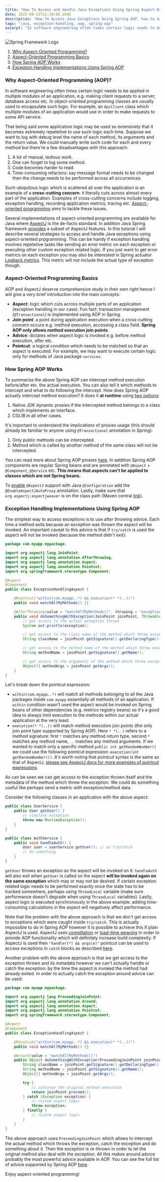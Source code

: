 ```yaml
---
title: "How To Access and Handle Java Exceptions Using Spring Aspect-Oriented Programming"
date: 2022-08-13T21:19:03.284Z
description: "How To Access Java Exceptions Using Spring AOP, how to handle Java Exceptions, how to catch Java Exceptions, how to centrally access Java exceptions, how to execute custom logic on each Java exception"
tags: "java, exception-handling, aop, spring-aop"
excerpt: "In software engineering often times certain logic needs to be applied in multiple modules of an application..."
---
```

![Spring Framework Logo](./spring-logo.svg)

1. [Why Aspect-Oriented Programming?](#motivation)
2. [Aspect-Oriented Programming Basics](#aop-basics)
3. [How Spring AOP Works](#how-it-works)
4. [Exception Handling Implementations Using Spring AOP](#implementations)

<h3 name="motivation">Why Aspect-Oriented Programming (AOP)?</h3> 

In software engineering often times certain logic needs to be applied in multiple modules of an application, e.g. making client requests to a server, database access etc. In object-oriented programming classes are usually used to encapsulate such logic. For example, an `ApiClient` class which multiple modules of an application would use in order to make requests to some API service.

That being said some application logic may be used so extensively that it becomes extremely repetetive to use such logic each time. Suppose we want to log with debug level the name of each method, its arguments and the return value. We could manually write such code for each and every method but there're a few disadvantages with this approach:

1. A lot of manual, tedious work.
2. One can forget to log some method.
3. Code becomes harder to read.
4. Time-consuming refactors: say message format needs to be changed then the change needs to be performed across all occurrences.

Such ubiquitous logic which is scattered all over the application is an example of a **cross-cutting concern**: it literally cuts across almost every part of the application. Examples of cross-cutting concerns include logging, exception handling, recording application metrics, tracing etc. [Aspect-oriented programming](https://en.wikipedia.org/wiki/Aspect-oriented_programming) aims to tackle these issues.

Several implementations of aspect-oriented programming are available for Java where [AspectJ](https://www.eclipse.org/aspectj/) is the de-facto standard. In addition Java Spring framework [provides](https://docs.spring.io/spring-framework/docs/current/reference/html/core.html#aop) a subset of AspectJ features. In this tutorial I will describe several strategies to access and handle Java exceptions using aspect-oriented prpgramming. This can be handy if exception handling involves repetetive tasks like sending an error metric on each exception or executing other custom exception related logic. If you just want to get error metrics on each exception you may also be interested in Spring actuator [Logback metrics](https://docs.spring.io/spring-boot/docs/2.0.x/reference/html/production-ready-metrics.html#production-ready-metrics-meter). This metric will not include the actual type of exception though.

<h3 name="aop-basics">Aspect-Oriented Programming Basics</h3>

AOP and AspectJ deserve comprehensive study in their own right hence I will give a very brief introduction into the main concepts:

- **Aspect**: logic which cuts across multiple parts of an application (exception handling in our case). Fun fact: transaction management (`@Transactional`) is implemented using AOP in Spring.
- **Join point**: a point during application execution when a cross-cutting concern occurs e.g. method execution, accessing a class field. **Spring AOP only allows method execution join points**.
- **Advice**: dictates when aspect logic is invoked e.g. before method execution, after etc.
- **Pointcut**: a logical condition which needs to be matched so that an aspect is executed. For example, we may want to execute certain logic only for methods of Java package `services`.

<h3 name="how-it-works">How Spring AOP Works</h3> 

To summarize the above Spring AOP can intercept method execution before/after etc. the actual execution. You can also tell it which methods to intercept and what to do following the intercept. How does Spring AOP actually intercept method execution? It does it **at runtime** using [two options](https://docs.spring.io/spring-framework/docs/current/reference/html/core.html#aop-introduction-proxies):

1. Native JDK dynamic proxies if the intercepted method belongs to a class which implements an interface.
2. CGLIB in all other cases.

It's important to understand the implications of proxies usage (this should already be familiar to anyone using `@Transactional` annotation in Spring):

1. Only public methods can be intercepted.
2. Method which is called by another method of the same class will not be intercepted.

You can read more about Spring AOP proxies [here](https://docs.spring.io/spring-framework/docs/current/reference/html/core.html#aop-understanding-aop-proxies). In addition Spring AOP components are regular Spring beans and are annotated with `@Aspect` + `@Component`, `@Service` etc. **This means that aspects can't be applied to classes which are not Spring beans.**

To [enable](https://docs.spring.io/spring-framework/docs/4.3.15.RELEASE/spring-framework-reference/html/aop.html#aop-enable-aspectj-xml) `@AspectJ` support with Java `@Configuration` add the `@EnableAspectJAutoProxy` annotation. Lastly, make sure that `org.aspectj:aspectjweaver` is on the class path (Maven central [link](https://mvnrepository.com/artifact/org.aspectj/aspectjweaver)).

<h3 name="implementations">Exception Handling Implementations Using Spring AOP</h3> 

The simplest way to access exceptions is to use after throwing advice. Each time a method exits because an exception was thrown the aspect will be invoked. An important caveat to this advice is that if `try/catch` is used the aspect will not be invoked (because the method didn't exit):

```java
package com.myapp.mypackage;

import org.aspectj.lang.JoinPoint;
import org.aspectj.lang.annotation.AfterThrowing;
import org.aspectj.lang.annotation.Aspect;
import org.aspectj.lang.annotation.Pointcut;
import org.springframework.stereotype.Component;

@Aspect
@Component
public class ExceptionHandlingAspect {

	@Pointcut("within(com.myapp..*) && execution(* *(..))")
	public void matchAllMyMethods() {}

	@AfterThrowing(value = "matchAllMyMethods()", throwing = "exception")
	public void doSomethingWithException(JoinPoint joinPoint, Throwable exception) {
		// get access to the actual exception thrown
		System.out.println(exception);

        // get access to the class name of the method which threw exception
        String className = joinPoint.getSignature().getDeclaringType().getSimpleName();

        // get access to the method name of the method which threw exception
        String methodName = joinPoint.getSignature().getName();

        // get access to the arguments of the method which threw exception
        Object[] methodArgs = joinPoint.getArgs();
	}
}
```

Let's break down the pointcut expression:

- `within(com.myapp..*)` will match all methods belonging to all the Java packages inside `com.myapp` essentially all methods of an application. If `within` condition wasn't used the aspect would be invoked on Spring beans of other dependencies (e.g. metrics registry beans) so it's a good idea to always limit execution to the methods within our actual application at the very least.
- `execution(* *(..))` will match method execution join points (the only join point type supported by Spring AOP). Here `* *(..)` refers to a method signature: first `*` matches any method return type, second `*` matches any method name, `..` matches any method arguments. If we wanted to match only a specific method `public int getRandomNumber()` we could use the following pointcut expression: `execution(int getRandomNumber())`. It's worth noting that pointcut syntax is the same as that of AspectJ, [please see AspectJ docs for more examples of pointcut expressions](https://www.eclipse.org/aspectj/doc/released/progguide/language-joinPoints.html).

As can be seen we can get access to the exception thrown itself and the metadata of the method which threw the exception. We could do something useful like perhaps send a metric with exception/method data.

Consider the following classes in an application with the above aspect:

```java
public class UserService {
    public User getUser() {
		// simulate exception
        throw new RuntimeException();
    }
}

public class AuthService {
    public void handleAuth() {
        User user = userService.getUser(); // no try/catch
		// do something
    }
}
```

`getUser` throws an exception so the aspect will be invoked on it. `handleAuth` will also exit when `getUser` is called so the aspect **will be invoked again on the same exception** which may or may not be desired. If certain exception related logic needs to be performed exactly once the state has to be tracked somewhere, perhaps using `ThreadLocal` variable (make sure performance doesn't degrade when using `ThreadLocal` variables). Lastly, aspect logic is executed synchronously in the above example: adding time-consuming calculations in the aspect will negatively affect performance.

Note that the problem with the above approach is that we don't get access to exceptions which were caught inside `try/catch`. This is actually impossible to do in Spring AOP however it is possible to achieve this if plain AspectJ is used. AspectJ uses [complilation](https://www.baeldung.com/aspectj) or [load-time weaving](https://www.eclipse.org/aspectj/doc/released/devguide/ltw-configuration.html) in order to provide AOP functionality which will definitely increase build complexity. If AspectJ is used then `"handler(*) && args(e)"` pointcut can be used to access exceptions in `catch` blocks as described [here](https://stackoverflow.com/a/42093318/5863693).

Another problem with the above approach is that we get access to the exception thrown and its metadata however we can't actually handle or catch the exception: by the time the aspect is invoked the method had already exited. In order to actually catch the exception around advice can be used:

```java
package com.myapp.mypackage;

import org.aspectj.lang.ProceedingJoinPoint;
import org.aspectj.lang.annotation.Around;
import org.aspectj.lang.annotation.Aspect;
import org.aspectj.lang.annotation.Pointcut;
import org.springframework.stereotype.Component;

@Aspect
@Component
public class ExceptionHandlingAspect {

	@Pointcut("within(com.myapp..*) && execution(* *(..))")
	public void matchAllMyMethods() {}

	@Around(value = "matchAllMyMethods()")
	public Object doSomethingWithException(ProceedingJoinPoint joinPoint) throws Throwable {
		String className = joinPoint.getSignature().getDeclaringType().getSimpleName();
		String methodName = joinPoint.getSignature().getName();
		Object[] methodArgs = joinPoint.getArgs();

		try {
			// continue the original method execution
			return joinPoint.proceed();
		} catch (Exception exception) {
			// custom aspect logic
			throw exception;
		} finally {
			// custom aspect logic
		}
	}
}
```
The above approach uses `ProceedingJoinPoint` which allows to intercept the actual method which throws the exception, catch the exception and do something about it. Then the exception is re-thrown in order to let the original method also deal with the exception. All this makes around advice probably the most powerful advice available in AOP. You can see the full list of advice supported by Spring AOP [here](https://docs.spring.io/spring-framework/docs/4.3.15.RELEASE/spring-framework-reference/html/aop.html#aop-introduction-defn).

Enjoy aspect-oriented programming!

